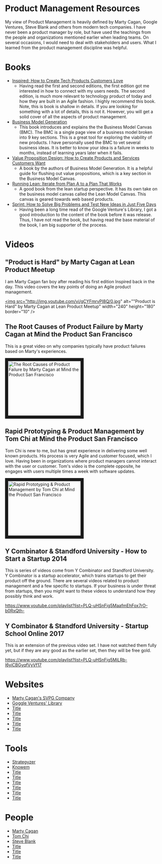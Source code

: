 # Product Management Resources

My view of Product Management is heavily defined by Marty Cagan, Google Ventures, Steve Blank and others from
modern tech companies.  I have never been a product manager by role, but have used the teachings from the people and 
organizations mentioned earlier when leading teams.  On several occasions, I would need to deal with stakeholders and 
users.  What I learned from the product management discipline was helpful.  

# Books

- [Inspired: How to Create Tech Products Customers Love](https://www.goodreads.com/book/show/35249663-inspired)
  - Having read the first and second editions, the first edition got me interested in how to connect with my users needs.
  The second edition, is much more relevant to technology product of today and how they are built in an Agile fashion.
  I highly recommend this book.  Note, this is book is shallow in details.  If you are looking for something with a lot of 
  details, this is not it.  However, you will get a solid cover of all the aspects of product management.
- [Business Model Generation](https://www.goodreads.com/book/show/7723797-business-model-generation)
  - This book introduces and explains the the Business Model Canvas (BMC).  The BMC is a single page view of a business
  model broken into 9 key sections.  This is a great tool for exploring the viability of new products.  I have 
  personally used the BMC to vet several business ideas.  It is better to know your idea is a failure in weeks to months,
  instead of learning years later when it fails.
- [Value Proposition Design: How to Create Products and Services Customers Want](https://www.goodreads.com/book/show/22337524-value-proposition-design)
  - A book by the authors of Business Model Generation.  It is a helpful guide for flushing out value propositions,
  which is a key section in the Business Model Canvas.
- [Running Lean: Iterate from Plan A to a Plan That Works](https://www.goodreads.com/book/show/13078769-running-lean)
  - A good book from the lean startup perspective.  It has its own take on the business model canvas called the 
  Lean Model Canvas.  This canvas is geared towards web based products.
- [Sprint: How to Solve Big Problems and Test New Ideas in Just Five Days](https://www.goodreads.com/book/show/25814544-sprint)
  - Having been a long time read of the Google Venture's Library, I got a good introduction to the content of the book 
  before it was release.  Thus, I have not read the book, but having read the base material of the book, I am big 
  supporter of the process.

# Videos

## "Product is Hard" by Marty Cagan at Lean Product Meetup

I am Marty Cagan fan boy after reading his first edition Inspired back in the day.  This video covers the key points 
of doing an Agile product management.   

<a href="http://www.youtube.com/watch?feature=player_embedded&v=gCYFmrvPI8Q
" target="_blank"><img src="http://img.youtube.com/vi/gCYFmrvPI8Q/0.jpg" 
alt="\"Product is Hard\" by Marty Cagan at Lean Product Meetup" width="240" height="180" border="10" /></a>

## The Root Causes of Product Failure by Marty Cagan at Mind the Product San Francisco

This is a great video on why companies typically have product failures based on Marty's experiences.

<a href="http://www.youtube.com/watch?feature=player_embedded&v=9dccd8lihpQ
" target="_blank"><img src="http://img.youtube.com/vi/9dccd8lihpQ/0.jpg" 
alt="The Root Causes of Product Failure by Marty Cagan at Mind the Product San Francisco" width="240" height="180" border="10" /></a>

## Rapid Prototyping & Product Management by Tom Chi at Mind the Product San Francisco

Tom Chi is new to me, but has great experience in delivering some well known products.  His process is very Agile and
customer focused, which I love.  Having been in organizations where product managers cannot interact with the user or 
customer.  Tom's video is the complete opposite, he engages with users multiple times a week with software updates. 

<a href="http://www.youtube.com/watch?feature=player_embedded&v=wINoHEXJ2
" target="_blank"><img src="http://img.youtube.com/vi/wINoHEXJ2/0.jpg" 
alt="Rapid Prototyping & Product Management by Tom Chi at Mind the Product San Francisco" width="240" height="180" border="10" /></a>

## Y Combinator & Standford University - How to Start a Startup 2014

This is series of videos come from Y Combinator and Standford University.  Y Combinator is a startup accelerator, which
trains startups to get their product off the ground.  There are several videos related to product management and a 
few specific to startups. If your business is under threat from startups, then you might want to these videos to 
understand how they possibly think and work.     

https://www.youtube.com/playlist?list=PLQ-uHSnFig5MaafmEhFox7rO-b0RxQth-

## Y Combinator & Standford University - Startup School Online 2017

This is an extension of the previous video set.  I have not watched them fully yet, but if they are any good as the 
earlier set, then they will be free gold. 

https://www.youtube.com/playlist?list=PLQ-uHSnFig5MiLRb-l6yiCBGyqfVyVf17

# Websites

- [Marty Cagan's SVPG Company](https://svpg.com/articles/)
- [Goggle Ventures' Library](https://library.gv.com/)
- [Title](URL)
- [Title](URL)
- [Title](URL)
- [Title](URL)
- [Title](URL)

# Tools

- [Strategyzer](https://www.strategyzer.com/)
- [Knowem](https://knowem.com/)
- [Title](URL)
- [Title](URL)
- [Title](URL)
- [Title](URL)
- [Title](URL)
- [Title](URL)

# People

- [Marty Cagan](https://www.linkedin.com/in/cagan/)
- [Tom Chi](https://www.tomchi.com/)
- [Steve Blank](https://steveblank.com/)
- [Title](URL)
- [Title](URL)
- [Title](URL)
